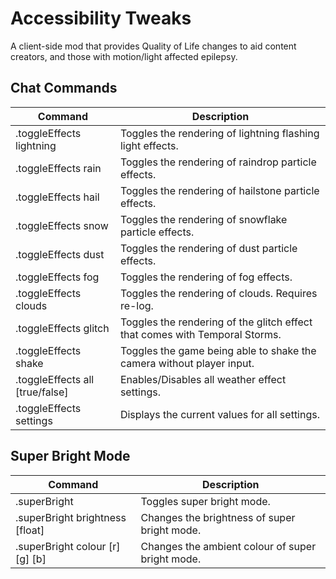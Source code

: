 # Accessibility Tweaks

A client-side mod that provides Quality of Life changes to aid content creators, and those with motion/light affected epilepsy.

## Chat Commands

| Command						   | Description |
| ---							   | --- |
| .toggleEffects lightning         | Toggles the rendering of lightning flashing light effects. |
| .toggleEffects rain              | Toggles the rendering of raindrop particle effects. |
| .toggleEffects hail              | Toggles the rendering of hailstone particle effects. |
| .toggleEffects snow              | Toggles the rendering of snowflake particle effects. |
| .toggleEffects dust              | Toggles the rendering of dust particle effects. |
| .toggleEffects fog               | Toggles the rendering of fog effects. |
| .toggleEffects clouds            | Toggles the rendering of clouds. Requires re-log. |
| .toggleEffects glitch            | Toggles the rendering of the glitch effect that comes with Temporal Storms. |
| .toggleEffects shake             | Toggles the game being able to shake the camera without player input. |
| .toggleEffects all [true/false]  | Enables/Disables all weather effect settings. |
| .toggleEffects settings          | Displays the current values for all settings. |

## Super Bright Mode

| Command						   | Description |
| ---							   | --- |
| .superBright			           | Toggles super bright mode. |
| .superBright brightness [float]  | Changes the brightness of super bright mode. |
| .superBright colour [r] [g] [b]  | Changes the ambient colour of super bright mode. |